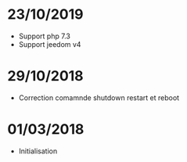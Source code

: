 # 23/10/2019

- Support php 7.3
- Support jeedom v4

# 29/10/2018

- Correction comamnde shutdown restart et reboot

# 01/03/2018

- Initialisation

